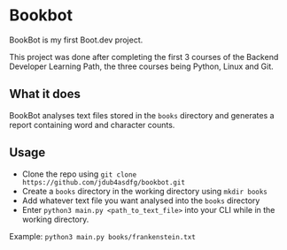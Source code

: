 # Bookbot

BookBot is my first Boot.dev project.

This project was done after completing the first 3 courses of the Backend Developer Learning Path, the three courses being Python, Linux and Git.

## What it does
BookBot analyses text files stored in the `books` directory and generates a report containing word and character counts.

## Usage
- Clone the repo using `git clone https://github.com/jdub4asdfg/bookbot.git`
- Create a `books` directory in the working directory using `mkdir books`
- Add whatever text file you want analysed into the `books` directory
- Enter `python3 main.py <path_to_text_file>` into your CLI while in the working directory.

Example: `python3 main.py books/frankenstein.txt`
